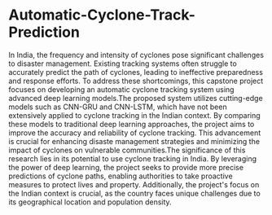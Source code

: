 # Automatic-Cyclone-Track-Prediction

In India, the frequency and intensity of cyclones pose significant challenges to disaster management. Existing tracking systems often struggle to accurately predict the path of cyclones, leading to ineffective preparedness and response efforts. To address these shortcomings, this capstone project focuses on developing an automatic cyclone tracking system using advanced deep learning models.The proposed system utilizes cutting-edge models such as CNN-GRU and CNN-LSTM, which have not been extensively applied to cyclone tracking in the Indian context. By comparing these models to traditional deep learning approaches, the project aims to improve the accuracy and reliability of cyclone tracking. This advancement is crucial for enhancing disaste management strategies and minimizing the impact of cyclones on vulnerable communities.The significance of this research lies in its potential to use cyclone tracking in India. By leveraging the power of deep learning, the project seeks to provide more precise predictions of cyclone paths, enabling authorities to take proactive measures to protect lives and property. Additionally, the project's focus on the Indian context is crucial, as the country faces unique challenges due to its geographical location and population density.
